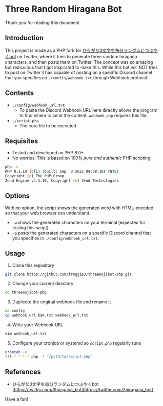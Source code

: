 # Three Random Hiragana Bot

Thank you for reading this document.

## Introduction

This project is made as a PHP fork for [ひらがな3文字を毎分ランダムにつぶやくbot](https://twitter.com/3hiragana_bot) on Twitter, where it tries to generate three random hiragana characters, and then posts them on Twitter. The concept was so amazing but rediculous that I got inspirated to make this. While this bot will NOT tries to post on Twitter it has capable of posting on a specific Discord channel that you specifies on `./config/webhook.txt` through Webhook protocol. 

## Contents

-   `./config/webhook_url.txt`
    -   To paste the Discord Webhook URL here directly allows the program to find where to send the content. `webhook.php` requires this file.
-   `./script.php`
    -   The core file to be executed.

## Requisites

-   Tested and developed on PHP 8.0+
-   No worries! This is based on 100% *pure and authentic* PHP scripting

```bash
php -v
PHP 8.1.10 (cli) (built: Sep  3 2022 04:38:10) (NTS)
Copyright (c) The PHP Group
Zend Engine v4.1.10, Copyright (c) Zend Technologies
```

## Options 

With no option, the script shows the generated word with HTML-encoded so that your web browser can understand.

-   `-w` shows the generated characters on your terminal (expected for testing this script).
-   `-p` posts the generated characters on a specific Discord channel that you specifies in `./config/webhook_url.txt`.

## Usage

1.  Clone this repository

```bash
git clone https://github.com/froggie3/threemojibot-php.git
```

2.  Change your current directory

```bash
cd threemojibot-php
```

3.  Duplicate the original webhook file and rename it 

```bash
cd config
cp webhook_url.bak.txt webhook_url.txt
```

4.  Write your Webhook URL

```bash
vim webhook_url.txt
```

5.  Configure your cronjob or systemd so `script.php` regularly runs

```bash
crontab -e
*/5 * * * * php -f "/path/to/script.php" 
```

## References

-   ひらがな3文字を毎分ランダムにつぶやくbot  
[https://twitter.com/3hiragana_bot](https://twitter.com/3hiragana_bot) 

    

Have a fun!
